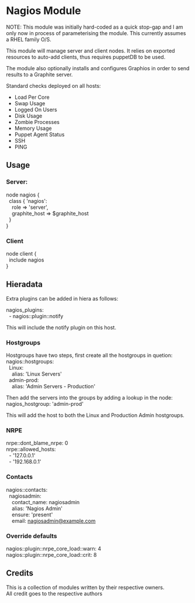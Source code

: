 Nagios Module
=============

NOTE: This module was initially hard-coded as a quick stop-gap and I am only now in process of parameterising the module. This currently assumes a RHEL family O/S.

This module will manage server and client nodes.
It relies on exported resources to auto-add clients, thus requires puppetDB to be used.

The module also optionally installs and configures Graphios in order to send results to a Graphite server.

Standard checks deployed on all hosts:
- Load Per Core
- Swap Usage
- Logged On Users
- Disk Usage
- Zombie Processes
- Memory Usage
- Puppet Agent Status
- SSH
- PING

Usage
-----
### Server:
node nagios {  
&nbsp;&nbsp;class { 'nagios':  
&nbsp;&nbsp;&nbsp;&nbsp;role         => 'server',  
&nbsp;&nbsp;&nbsp;&nbsp;graphite_host => $graphite_host  
&nbsp;&nbsp;}  
}

### Client
node client {  
&nbsp;&nbsp;include nagios  
}  

Hieradata
---------

Extra plugins can be added in hiera as follows:  

nagios_plugins:  
&nbsp;&nbsp;- nagios::plugin::notify  

This will include the notify plugin on this host.

### Hostgroups
Hostgroups have two steps, first create all the hostgroups in quetion:  
nagios::hostgroups:  
&nbsp;&nbsp;Linux:  
&nbsp;&nbsp;&nbsp;&nbsp;alias: 'Linux Servers'  
&nbsp;&nbsp;admin-prod:  
&nbsp;&nbsp;&nbsp;&nbsp;alias: 'Admin Servers - Production'  

Then add the servers into the groups by adding a lookup in the node:  
nagios_hostgroup: 'admin-prod'

This will add the host to both the Linux and Production Admin hostgroups.

### NRPE 
nrpe::dont_blame_nrpe: 0  
nrpe::allowed_hosts:  
&nbsp;&nbsp;- '127.0.0.1'  
&nbsp;&nbsp;- '192.168.0.1'  

### Contacts
nagios::contacts:  
&nbsp;&nbsp;nagiosadmin:  
&nbsp;&nbsp;&nbsp;&nbsp;contact_name: nagiosadmin  
&nbsp;&nbsp;&nbsp;&nbsp;alias: 'Nagios Admin'  
&nbsp;&nbsp;&nbsp;&nbsp;ensure: 'present'  
&nbsp;&nbsp;&nbsp;&nbsp;email: nagiosadmin@example.com  

### Override defaults
nagios::plugin::nrpe_core_load::warn: 4  
nagios::plugin::nrpe_core_load::crit: 8

Credits
-------
This is a collection of modules written by their respective owners.  
All credit goes to the respective authors
